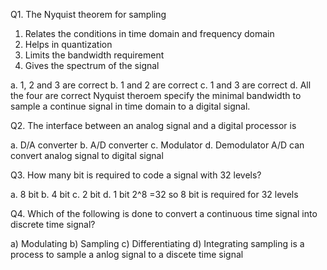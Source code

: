 <quiz name="Quiz 1">
<question>
<p> Q1. The Nyquist theorem for sampling 

 1) Relates the conditions in time domain and frequency domain
 2) Helps in quantization
 3) Limits the bandwidth requirement
 4) Gives the spectrum of the signal</p>

<answer>a. 1, 2 and 3 are correct</answer>
<answer>b. 1 and 2 are correct</answer>
<answer correct>c. 1 and 3 are correct</answer>
<answer>d. All the four are correct</answer>
<explanation>Nyquist theroem specify the minimal bandwidth to sample a continue signal in time domain to a digital signal.</explanation>
    </question>
</quiz>


<quiz name="Quiz 2">
<question>
<p> Q2.   The interface between an analog signal and a digital processor is </p>

 <answer>a. D/A converter</answer> 
 <answer correct> b. A/D converter</answer>
 <answer>c. Modulator</answer>
 <answer>d. Demodulator</answer>
<explanation> A/D can convert analog signal to digital signal</explanation>
    </question>
</quiz>

<quiz name="Quiz 3">
<question>
<p> Q3. How many bit is required to code a signal with 32 levels? </p> 
<answer correct>a. 8 bit</answer>
<answer>b. 4 bit</answer>
<answer>c. 2 bit</answer>
<answer>d. 1 bit</answer>
<explanation> 2^8 =32 so 8 bit is required for 32 levels </explanation>
    </question>
</quiz>


<quiz name="Quiz 4">
<question>
<p>Q4. Which of the following is done to convert a continuous time signal into discrete time signal?</p>
<answer>a) Modulating</answer>
<answer correct>b) Sampling</answer>
<answer>c) Differentiating</answer>
<answer>d) Integrating </answer>
<explanation> sampling is a process to sample a anlog signal to a discete time signal </explanation>
    </question>
</quiz>



